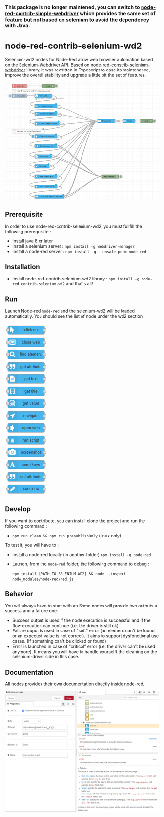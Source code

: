 ### **This package is no longer maintened, you can switch to [node-red-contrib-simple-webdriver](https://github.com/simonradier/node-red-contrib-simple-webdriver) which provides the same set of feature but not based on selenium to avoid the dependency with Java.**


# node-red-contrib-selenium-wd2
Selenium-wd2 nodes for Node-Red allow web browser automation based on the [Selenium-Webdriver](https://www.selenium.dev/documentation/) API. Based on [node-red-constrib-selenium-webdriver](https://flows.nodered.org/node/node-red-contrib-selenium-webdriver) library, it was rewritten in Typescript to ease its maintenance, improve the overall stability and upgrade a little bit the set of features.

![wd2 workflow example](https://raw.githubusercontent.com/simonradier/node-red-contrib-selenium-wd2/master/doc/img/workflow.png "wd2 workflow example")

## Prerequisite
In order to use node-red-contrib-selenium-wd2, you must fullfill the following prerequisite :
* Install java 8 or later
* Install a selenium server : `npm install -g webdriver-manager`
* Install a node-red server : `npm install -g --unsafe-perm node-red`


## Installation
* Install node-red-contrib-selenium-wd2 library : `npm install -g node-red-contrib-selenium-wd2` and that's all!

## Run
Launch Node-red `node-red` and the selenium-wd2 will be loaded automatically. You should see the list of node under the wd2 section.

![wd2 section overview](https://raw.githubusercontent.com/simonradier/node-red-contrib-selenium-wd2/master/doc/img/wd2.png "wd2 section")


## Develop
If you want to contribute, you can install clone the project and run the following command :
* `npm run clean && npm run prepublishOnly` (linux only)

To test it, you will have to : 
* Install a node-red locally (in another folder) `npm install -g node-red`
* Launch, from the `node-red` folder, the following command to debug :

    `npm install [PATH_TO_SELENIUM_WD2] && node --inspect node_modules/node-red/red.js`

## Behavior
You will always have to start with an 
Some nodes will provide two outputs a success and a failure one.
* Success output is used if the node execution is successful and if the flow execution can continue (i.e. the driver is still ok)
* Failure ouput is used in case of "soft" error (an element can't be found or an expected value is not correct). It aims to support dysfonctional use cases. (If something can't be clicked or found)
* Error is launched in case of "critical" error (i.e. the driver can't be used anymore). It means you will have to handle yourselft the cleaning on the selenium-driver side in this case.

## Documentation
All nodes provides their own documentation directly inside node-red.

![wd2 help overview](https://raw.githubusercontent.com/simonradier/node-red-contrib-selenium-wd2/master/doc/img/node-help.png "wd2 help")
